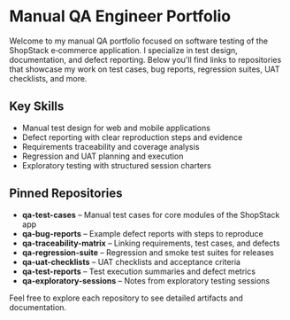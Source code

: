 # Manual QA Engineer Portfolio

Welcome to my manual QA portfolio focused on software testing of the ShopStack e‑commerce application. I specialize in test design, documentation, and defect reporting. Below you'll find links to repositories that showcase my work on test cases, bug reports, regression suites, UAT checklists, and more.

## Key Skills
- Manual test design for web and mobile applications
- Defect reporting with clear reproduction steps and evidence
- Requirements traceability and coverage analysis
- Regression and UAT planning and execution
- Exploratory testing with structured session charters

## Pinned Repositories
- **qa-test-cases** – Manual test cases for core modules of the ShopStack app
- **qa-bug-reports** – Example defect reports with steps to reproduce
- **qa-traceability-matrix** – Linking requirements, test cases, and defects
- **qa-regression-suite** – Regression and smoke test suites for releases
- **qa-uat-checklists** – UAT checklists and acceptance criteria
- **qa-test-reports** – Test execution summaries and defect metrics
- **qa-exploratory-sessions** – Notes from exploratory testing sessions

Feel free to explore each repository to see detailed artifacts and documentation.

